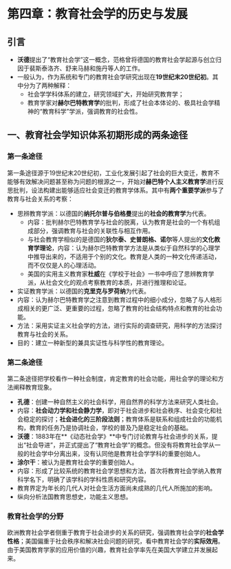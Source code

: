 # 第四章：教育社会学的历史与发展
## 引言
* **沃德**提出了“教育社会学”这一概念，范格曾将德国的教育社会学起源与创立归因于裴斯泰洛齐、舒来马赫和施丹等人的工作。
* 一般认为，作为系统和专门的教育社会学研究出现在**19世纪末20世纪初**。其中分为了两种解释：
  * 社会学学科体系的建立，研究领域扩大，开始研究教育学；
  * 教育学家对**赫尔巴特教育学**的批判，形成了社会本体论的、极具社会学精神的“教育科学”学派，强调教育的社会性。
## 一、教育社会学知识体系初期形成的两条途径
### 第一条途径
第一条途径源于19世纪末20世纪初，工业化发展引起了社会的巨大变迁，教育不能够有效解决问题甚至称为问题的根源之一，开始对**赫巴特个人主义教育学**进行反思批判，设法构建出能够适应社会变迁的教育学体系。其中有**两个重要学派**参与了教育与社会关系的考察：
* 思辨教育学派：以德国的**纳托尔普与伯格曼**提出的**社会的教育学**为代表。
  * 内容：批判赫尔巴特教育学与社会的脱离，认为教育是社会的一个有机组成部分，强调教育与社会的关联性与相互作用。
  * 与社会教育学相似的是德国的**狄尔泰、史普朗格、诺尔**等人提出的**文化教育学理论**，内容：认为赫尔巴特教育学方法是从类似于自然科学的心理学中推导出来的，不适用于个别的文化。教育是人类的一种文化传递活动，而不仅仅是人的心理活动。
  * 美国的实用主义教育家**杜威**在《学校于社会》一书中呼应了思辨教育学派，从社会文化的观点考察教育的本质，并进行推理和论证。
* 实证教育学派：以德国的**克里克与罗荷纳**为代表。
 * 内容：认为赫尔巴特教育学之注意到教育过程中的细小成分，忽略了与人格形成相关的更广泛、更重要的过程，忽略了教育的社会结构特点和教育的社会功能。
 * 方法：采用实证主义社会学的方法，进行实际的调查研究，用科学的方法探讨教育与社会的关系。
 * 目的：建立一种新型的兼具实证性与科学性的教育理论。
### 第二条途径
第二条途径把学校看作一种社会制度，肯定教育的社会功能，用社会学的理论和方法阐释教育现象。
* **孔德**：创建一种自然主义的社会科学，用自然界的科学方法来研究人类社会。
 * 内容：**社会动力学和社会静力学**，即对于社会进步和社会秩序、社会变化和社会稳定的探讨；**社会进化的三阶段法则**；教育体系是联系和组成社会的功能机构，教育的任务乃是协调社会，学校的普及乃是稳定社会的基础。
* **沃德**：1883年在**《动态社会学》**中专门讨论教育与社会进步的关系，提出“社会导进”，并正式提出了“教育社会学”的概念。但没有将教育社会学从一般的社会学中分离出来，没有认同他是教育社会学学科的重要创始人。
* **涂尔干**：被认为是教育社会学的重要创始人。
 * 内容：形成了比较系统的教育社会学思想和方法，首次将教育社会学纳入教育科学名下，明确了该学科的学科性质和研究内容。
 * 教育界定为年长的几代人对社会生活方面尚未成熟的几代人所施加的影响。
 * 纵向分析法国教育思想史，功能主义思想。
### 教育社会学的分野
欧洲教育社会学者侧重于教育于社会进步的关系的研究，强调教育社会学的**社会学性格**；美国偏重于社会秩序和解决社会问题的研究，看中教育社会学的**实际效用**。<br>
由于美国教育学家的应用价值的兴趣，教育社会学率先在美国大学建立并发展起来。
